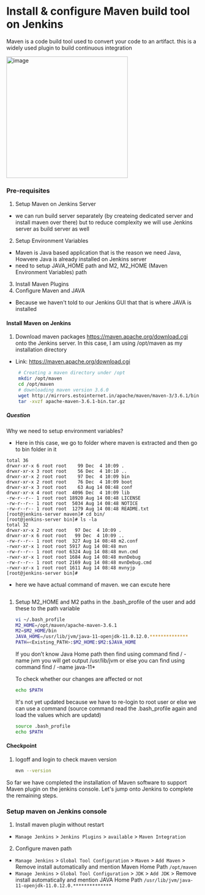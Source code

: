 #  Install & configure Maven build tool on Jenkins
Maven is a code build tool used to convert your code to an artifact. this is a widely used plugin to build continuous integration

<img width="317" alt="image" src="https://github.com/Sharsora/Devops-Project/assets/135323873/082b1a3c-158d-4967-8c19-d873032b0975">

### Pre-requisites

1. Setup Maven on Jenkins Server
  - we can run build server separately (by createing dedicated server and install maven over there) but to reduce complexity we will use Jenkins server as build server as well
2. Setup Environment Variables
  - Maven is Java based application that is the reason we need Java, Howvere Java is already installed on Jenkins server
  - need to setup JAVA_HOME path and M2, M2_HOME (Maven Environment Variables) path 
3. Install Maven Plugins
4. Configure Maven and JAVA
  - Because we haven't told to our Jenkins GUI that that is where JAVA is installed

#### Install Maven on Jenkins
1. Download maven packages https://maven.apache.org/download.cgi onto the Jenkins server. In this case, I am using /opt/maven as my installation directory
 - Link: https://maven.apache.org/download.cgi
    ```sh
     # Creating a maven directory under /opt
     mkdir /opt/maven
     cd /opt/maven
     # downloading maven version 3.6.0
     wget http://mirrors.estointernet.in/apache/maven/maven-3/3.6.1/binaries/apache-maven-3.6.1-bin.tar.gz
     tar -xvzf apache-maven-3.6.1-bin.tar.gz
     ```

##### Question
Why we need to setup environment variables?
-  Here in this case, we go to folder where maven is extracted and then go to bin folder in it
```[root@jenkins-server maven]# ls -la
total 36
drwxr-xr-x 6 root root    99 Dec  4 10:09 .
drwxr-xr-x 3 root root    56 Dec  4 10:10 ..
drwxr-xr-x 2 root root    97 Dec  4 10:09 bin
drwxr-xr-x 2 root root    76 Dec  4 10:09 boot
drwxr-xr-x 3 root root    63 Aug 14 08:48 conf
drwxr-xr-x 4 root root  4096 Dec  4 10:09 lib
-rw-r--r-- 1 root root 18920 Aug 14 08:48 LICENSE
-rw-r--r-- 1 root root  5034 Aug 14 08:48 NOTICE
-rw-r--r-- 1 root root  1279 Aug 14 08:48 README.txt
[root@jenkins-server maven]# cd bin/
[root@jenkins-server bin]# ls -la
total 32
drwxr-xr-x 2 root root   97 Dec  4 10:09 .
drwxr-xr-x 6 root root   99 Dec  4 10:09 ..
-rw-r--r-- 1 root root  327 Aug 14 08:48 m2.conf
-rwxr-xr-x 1 root root 5917 Aug 14 08:48 mvn
-rw-r--r-- 1 root root 6324 Aug 14 08:48 mvn.cmd
-rwxr-xr-x 1 root root 1684 Aug 14 08:48 mvnDebug
-rw-r--r-- 1 root root 2169 Aug 14 08:48 mvnDebug.cmd
-rwxr-xr-x 1 root root 1611 Aug 14 08:48 mvnyjp
[root@jenkins-server bin]# 
```
- here we have actual command of maven. we can excute here
``` ./mvn -v
```
	
1. Setup M2_HOME and M2 paths in the .bash_profile of the user and add these to the path variable
   ```sh
   vi ~/.bash_profile
   M2_HOME=/opt/maven/apache-maven-3.6.1
   M2=$M2_HOME/bin
   JAVA_HOME=/usr/lib/jvm/java-11-openjdk-11.0.12.0.**************
   PATH=<Existing_PATH>:$M2_HOME:$M2:$JAVA_HOME
   ```
   If you don’t know Java Home path then find using command find / -name jvm you will get output /usr/lib/jvm or else you can find using command find / -name java-11*

   To check whether our changes are affected or not
   ```sh
   echo $PATH
   ```
   It's not yet updated because we have to re-login to root user or else we can use a command (source command read the .bash_profile again and load the values which are updatd)
   ```sh
   source .bash_profile
   echo $PATH
   ```

#### Checkpoint 
1. logoff and login to check maven version
  
    ```sh
    mvn --version
    ```
So far we have completed the installation of Maven software to support Maven plugin on the jenkins console. Let's jump onto Jenkins to complete the remaining steps. 

### Setup maven on Jenkins console
1. Install maven plugin without restart  
  - `Manage Jenkins` > `Jenkins Plugins` > `available` > `Maven Integration`

2. Configure maven path
  - `Manage Jenkins` > `Global Tool Configuration` > `Maven` > `Add Maven` > Remove install automatically and mention Maven Home Path `/opt/maven`
  - `Manage Jenkins` > `Global Tool Configuration` > `JDK` > `Add JDK` > Remove install automatically and mention JAVA Home Path `/usr/lib/jvm/java-11-openjdk-11.0.12.0.**************`

